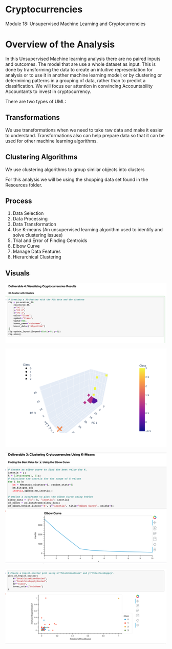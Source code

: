 # Cryptocurrencies
Module 18: Unsupervised Machine Learning and Cryptocurrencies

# Overview of the Analysis
In this Unsupervised Machine learning analysis there are no paired inputs and outcomes. The model that are use a whole dataset as input. This is done by transforming the data to create an intuitive representation for analysis or to use it in another machine learning model; or by clustering or determining patterns in a grouping of data, rather than to predict a classification. We will focus our attention in convincing Accountability Accountants to invest in cryptocurrency.

There are two types of UML:
## Transformations
We use transformations when we need to take raw data and make it easier to understand. Transformations also can help prepare data so that it can be used for other machine learning algorithms.
## Clustering Algorithms
We use clustering algorithms to group similar objects into clusters

For this analysis we will be using the shopping data set found in the Resources folder. 

## Process
1. Data Selection
2. Data Processing
3. Data Transformation 
4. Use K-means (An unsupervised learning algorithm used to identify and solve clustering issues)
5. Trial and Error of Finding Centroids
6. Elbow Curve
7. Manage Data Features
8. Hierarchical Clustering

## Visuals
![3D-Scatter_code.png](https://github.com/cynmmarin/Cryptocurrencies/blob/d67fbc95bb939b5ca4cc276e2f86209dc96f3be3/Images/3D-Scatter_code.png)

![3D-Scatter.png](https://github.com/cynmmarin/Cryptocurrencies/blob/d67fbc95bb939b5ca4cc276e2f86209dc96f3be3/Images/3D-Scatter.png)

![elbow_curve.png](https://github.com/cynmmarin/Cryptocurrencies/blob/d67fbc95bb939b5ca4cc276e2f86209dc96f3be3/Images/elbow_curve.png)

![hvplot.scatter.png](https://github.com/cynmmarin/Cryptocurrencies/blob/d67fbc95bb939b5ca4cc276e2f86209dc96f3be3/Images/hvplot.scatter.png)


